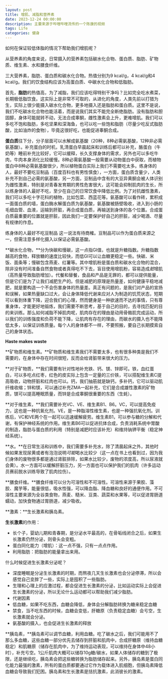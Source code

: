 ```yaml
---
layout: post
title: 增肌、减脂和营养素
date: 2023-12-24 00:00:00
description: 主要来源于哔哩哔哩流传的一个陈康的视频
tags: Life
categories: 健身
---
```


如何在保证较低体脂的情况下帮助我们增肌呢？

从营养素的角度来说，日常摄入的营养素包括碳水化合物、蛋白质、脂肪、矿物质、维生素、水和膳食纤维。

三大营养素，脂肪、蛋白质和碳水化合物。热值分别为9 kcal/g，4 kcal/g和4 kcal/g。我们的饮食结构应该为高蛋白质、中碳水化合物和低脂肪。

首先，**脂肪**的热值高，为了减脂，我们应该吃得特别干净吗？比如完全吃水煮菜，长期极低脂饮食。这实际上是非常不可取的，从进化的角度，人类先前以打猎为生，实际上很少能摄入碳水化合物，更多地摄入还是脂肪和蛋白质。这里不是说，我们不吃碳水化合物也能活着，而是说我们其实不能完全断绝脂肪。没有脂肪和胆固醇，身体可能就转不动，无法合成睾酮，雌性激素会上升，更难增肌。我们可以多吃不饱和脂肪，多吃坚果和深海鱼，也可以吃一些饱和脂肪（尽量少吃反式脂肪酸，比如油炸的食物），毕竟这很好吃，也能促进睾酮合成。

**蛋白质**往下分，分子层面可以水解成氨基酸（20种，8种必需氨基酸，12种非必需氨基酸）。补充蛋白的时机，乳清蛋白早晨起床和训练后都可以补充，酪蛋白（牛奶等）睡前补充比较好，它可以缓释，长久支撑身体的需求，另外也可以多吃牛肉，牛肉本身消化比较缓慢。8种必需氨基酸一般需要从动物蛋白中获取，而植物蛋白中8种必需氨基酸很少，所以植物蛋白实际上我们不需要吃太多。练身体的人，最好不要吃豆制品（百度百科也有男性慎食），一方面，蛋白质含量少，人类补充不到自己必需的氨基酸，另一方面，豆制品中含有的大豆异黄酮会被人体识别为雌性激素，特别是对青春发育期的男性危害很大，这可能会抑制肌肉的生长，所以练身体的人最好不吃，至少在自己的日常饮食中降低比例。为了对抗雌性激素，我们可以多吃十字花科的植物，比如包菜、西蓝花等。氨基酸可以看作砖，累积成一面蛋白质的墙，蛋白酶水解蛋白质为氨基酸，氨基酸被肠壁吸收，进入到小肠的毛细血管、血液，运输到肝脏，再合成蛋白质，再输送到身体的各个位置。合成蛋白质最重要的位置就是肝脏，因此我们一定要保护好自己的肝脏，减少喝酒、尽量有规律的作息。

<div class="caption">
练身体的人最好不吃豆制品 这一说法有待商榷。豆制品可以作为蛋白质来源之一，但需注意多样化摄入以保证必需氨基酸。
</div>

**碳水化合物，**分为快碳和慢碳，这一点指GI值，也就是升糖指数。升糖指数越高的食物，释放糖的速度比较快，而低GI可以让血糖更稳定一些。快碳、米饭、面条等；慢碳包含燕麦、红薯等。其中增肌粉是蛋白质和碳水化合物的混合，除非没有时间准备自然食物或者真得吃不下去，盲目使用增肌粉，容易造成*脏*增肌（高热量导致脂肪增加）。代餐和替餐，食品和产品是无罪的，都可以提供能量，但是它们是为了让我们减肥生产的。但是减肥的原理是热量差，如何健康平稳地减肥，就是要构造一个不会伤害身体的热量差。真正有问题的，是我们对产品的宣扬和误解，如果热量缺口过大，会让身体降低代谢来应对人为制造的饥荒状态，短期可以看到体重下降，迎合我们的心理，然而健身是一种欲速而不达的事情，只有尊重身体，才能更好地锻炼，我们需要不断思考，基于自己的目的，去寻找匹配的目的来训练。那么如何减脂不掉肌肉呢，肌肉存在的理由是动用骨骼肌完成运动，所以我们的训练强度和负荷不能下降，让肌肉有存在的理由，而碳水的摄入也不能降低太多，以保证训练质量。每个人的身体都不一样，不要照搬，要自己长期摸索自己的身体状态。

**Haste makes waste**

**矿物质和维生素。**矿物质和维生素我们不需要太多，也有很多种类是我们不需要的，在身体中存在时间很短，反而会给肾脏带来很大的压力。

**对于矿物质，**我们需要有针对性地补充铁、钙、镁、锌即可。铁，血红蛋白，可以多吃点红枣，红色的皮实际上包含一定量的三价铁，可以搭配维生素C提高吸收，动物肝脏和红肉也可以。钙，我们抽筋就是缺钙，多补钙，它可以驱动肌纤维收缩；锌和镁，可以通过补充ZMA一起补充，它们是合成雄性激素的矿物质，镁可以提高睡眠质量，而锌是合成睾酮很重要的东西（生蚝）。

**对于维生素，**我们需要补充VC、VE、维生素B1、B6。VC，可以提高免疫力，这也是一种抗氧化剂。VE，是一种脂溶性维生素，也是一种强抗氧化剂。训练后，VC和VE两个在一起可以迅速缓解疲劳。维生素B1，可以参与糖的分解和代谢，有保护神经系统的作用。维生素B6可以促进抗体合成，负责消耗系统中胃酸的制造，脂肪与蛋白质的利用（特别是减肥时应该补充）和维持钠钾平衡（稳定神经系统）。

**水。**在日常生活和训练中，我们需要多补充水，除了清晨起床之外，其他时候如果发现尿黄或者有泡泡说明*可能*喝水比较少（这一点在书上也看到过，因为我们身体的废物很多都是通过肾脏排除，如果水比较少，废物的浓度高，所以尿液就会黄）。水一方面可以缓解肝脏压力，另一方面也可以保护我们的肌肉（许多运动员赛前脱水训练导致了肌肉拉伤）。

**膳食纤维。**膳食纤维可以分为可溶性和不可溶性。可溶性来源于果胶、藻胶、魔芋等，能量很低，吸水性强，可以降血脂、降血糖和良好的通便作用。不可溶性主要来源为全谷类食物，燕麦、糙米、豆类、蔬菜和水果等，可以促进胃肠道蠕动，加快食物通过胃肠道，减少吸收。

**激素：**生长激素和胰岛素。

**生长激素**的作用：

- 长个子，婴幼儿期和青春期，是分泌水平最高的，在骨垢线闭合之后，如果生长激素仍然分泌，则骨头会变粗。
- 蛋白同化能力（增肌）：这一点不强，只有一点点作用。
- 利用脂肪：把脂肪的能量拿出来用。

什么时候促进生长激素分泌呢？

- 深度睡眠是分泌生长激素的时期，而熬夜几天生长激素也会分泌停滞，所以会感觉自己变胖了一些，实际上是囤积了一些脂肪。
- 生理和心理上的应激过程，都会促进生长激素的分泌，比如运动实际上会促进生长激素的分泌，所以无论什么运动都可以帮助我们减少脂肪。
- 代谢因素
- 低血糖，如果不吃东西，血糖会降低，身体会分解脂肪转换为糖来稳定血糖
- 禁食，当不吃东西的时候，血糖会变低，肝糖原（负责稳定血糖）会亏空，生长激素就会分泌。
- 氨基酸的摄入，也会促进生长激素的释放

**胰岛素，**胰岛素可以调节血糖，利用血糖。吃了碳水之后，我们可能用不了那么多血糖，这些血糖一部分优先去储存到肝脏和肌肉中，合成肝糖原（维持血糖稳定）和肌糖原（储存在肌肉中，为了维持运动表现，可以维持在身体中48小时），补充亏空。1公斤肌肉大概可以储存10g糖/碳水，如果人体储存的糖到了极限，还是继续吃，胰岛素会把这些糖转换为脂肪储存起来。另外，胰岛素是蛋白同化能力最强的激素，所有的蛋白质都要通过它作为载体进入肌细胞，但胰岛素降低血糖会导致我们犯困。胰岛素和生长激素是拮抗激素，此消彼长的激素。